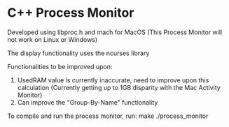 # C++ Process Monitor

Developed using libproc.h and mach for MacOS (This Process Monitor will not work on Linux or Windows)

The display functionality uses the ncurses library 

Functionalities to be improved upon:
1) UsedRAM value is currently inaccurate, need to improve upon this calculation (Currently getting up to 1GB disparity with the Mac Activity Monitor)
2) Can improve the "Group-By-Name" functionality

To compile and run the process monitor, run:
make
./process_monitor

